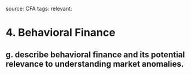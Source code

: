 source: CFA
tags: 
relevant: 

# 4. Behavioral Finance

## g. describe behavioral finance and its potential relevance to understanding market anomalies.

